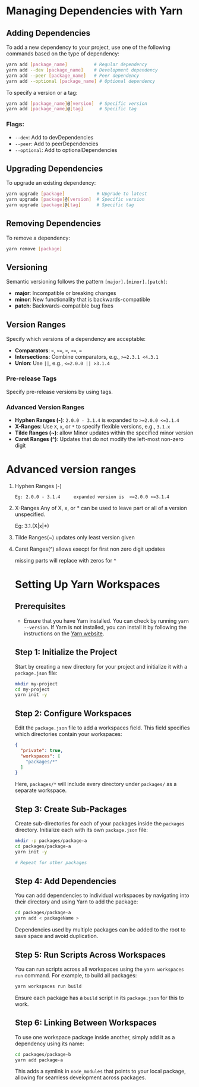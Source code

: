 # Managing Dependencies with Yarn

## Adding Dependencies
To add a new dependency to your project, use one of the following commands based on the type of dependency:

```bash
yarn add [package_name]          # Regular dependency
yarn add --dev [package_name]    # Development dependency
yarn add --peer [package_name]   # Peer dependency
yarn add --optional [package_name] # Optional dependency
```

To specify a version or a tag:
```bash
yarn add [package_name]@[version]  # Specific version
yarn add [package_name]@[tag]      # Specific tag
```

### Flags:
- `--dev`: Add to devDependencies
- `--peer`: Add to peerDependencies
- `--optional`: Add to optionalDependencies

## Upgrading Dependencies
To upgrade an existing dependency:
```bash
yarn upgrade [package]            # Upgrade to latest
yarn upgrade [package]@[version]  # Specific version
yarn upgrade [package]@[tag]      # Specific tag
```

## Removing Dependencies
To remove a dependency:
```bash
yarn remove [package]
```

## Versioning
Semantic versioning follows the pattern `[major].[minor].[patch]`:
- **major**: Incompatible or breaking changes
- **minor**: New functionality that is backwards-compatible
- **patch**: Backwards-compatible bug fixes

## Version Ranges
Specify which versions of a dependency are acceptable:
- **Comparators**: `<`, `<=`, `>`, `>=`, `=`
- **Intersections**: Combine comparators, e.g., `>=2.3.1 <4.3.1`
- **Union**: Use `||`, e.g., `<=2.0.0 || >3.1.4`

### Pre-release Tags
Specify pre-release versions by using tags.

### Advanced Version Ranges
- **Hyphen Ranges (-)**: `2.0.0 - 3.1.4` is expanded to `>=2.0.0 <=3.1.4`
- **X-Ranges**: Use `X`, `x`, or `*` to specify flexible versions, e.g., `3.1.x`
- **Tilde Ranges (~)**: allow Minor updates within the specified minor version
- **Caret Ranges (^)**: Updates that do not modify the left-most non-zero digit


# Advanced version ranges

1. Hyphen Ranges (-)

       Eg: 2.0.0 - 3.1.4	 expanded version is  >=2.0.0 <=3.1.4

2. X-Ranges
      Any of X, x, or * can be used to leave part or all of a version unspecified.

      Eg: 3.1.(X|x|*)

3. Tilde Ranges(~) updates only least version given
            <!-- only Patch updates  -->
4. Caret Ranges(^)   allows execpt for first non zero digit updates
     <!-- Allow changes that do not modify the first non-zero digit in the version, either the 3 in 3.1.4 or the 4 in 0.4.2 -->
     missing parts will replace with zeros for ^


     # Setting Up Yarn Workspaces

     ## Prerequisites
     - Ensure that you have Yarn installed. You can check by running `yarn --version`. If Yarn is not installed, you can install it by following the instructions on the [Yarn website](https://yarnpkg.com/getting-started/install).
     
     ## Step 1: Initialize the Project
     Start by creating a new directory for your project and initialize it with a `package.json` file:
     
     ```bash
     mkdir my-project
     cd my-project
     yarn init -y
     ```
     
     ## Step 2: Configure Workspaces
     Edit the `package.json` file to add a workspaces field. This field specifies which directories contain your workspaces:
     
     ```json
     {
       "private": true,
       "workspaces": [
         "packages/*"
       ]
     }
     ```
     
     Here, `packages/*` will include every directory under `packages/` as a separate workspace.
     
     ## Step 3: Create Sub-Packages
     Create sub-directories for each of your packages inside the `packages` directory. Initialize each with its own `package.json` file:
     
     ```bash
     mkdir -p packages/package-a
     cd packages/package-a
     yarn init -y
     
     # Repeat for other packages
     ```
     
     ## Step 4: Add Dependencies
     You can add dependencies to individual workspaces by navigating into their directory and using Yarn to add the package:
     
     ```bash
     cd packages/package-a
     yarn add < packageName >
     ```
     
     Dependencies used by multiple packages can be added to the root to save space and avoid duplication.
     
     ## Step 5: Run Scripts Across Workspaces
     You can run scripts across all workspaces using the `yarn workspaces run` command. For example, to build all packages:
     
     ```bash
     yarn workspaces run build
     ```
     
     Ensure each package has a `build` script in its `package.json` for this to work.
     
     ## Step 6: Linking Between Workspaces
     To use one workspace package inside another, simply add it as a dependency using its name:
     
     ```bash
     cd packages/package-b
     yarn add package-a
     ```
     
     This adds a symlink in `node_modules` that points to your local package, allowing for seamless development across packages.
     


